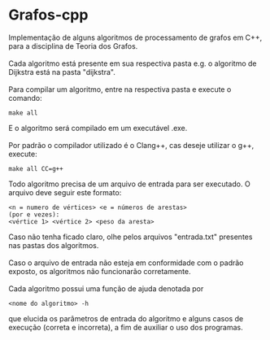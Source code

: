 # Grafos-cpp
Implementação de alguns algoritmos de processamento de grafos em C++, para a disciplina de Teoria dos Grafos.</br></br>
Cada algoritmo está presente em sua respectiva pasta e.g. o algoritmo de Dijkstra está na pasta "dijkstra".</br></br>
Para compilar um algoritmo, entre na respectiva pasta e execute o comando:
````
make all
````
E o algoritmo será compilado em um executável .exe.</br></br>
Por padrão o compilador utilizado é o Clang++, cas deseje utilizar o g++, execute:
````
make all CC=g++
````
Todo algoritmo precisa de um arquivo de entrada para ser executado. O arquivo deve seguir este formato:
````
<n = numero de vértices> <e = números de arestas>
(por e vezes):
<vértice 1> <vértice 2> <peso da aresta>
````
Caso não tenha ficado claro, olhe pelos arquivos "entrada.txt" presentes nas pastas dos algoritmos.</br></br>
Caso o arquivo de entrada não esteja em conformidade com o padrão exposto, os algoritmos não funcionarão corretamente.</br></br>
Cada algoritmo possui uma função de ajuda denotada por
````
<nome do algoritmo> -h
````
que elucida os parâmetros de entrada do algoritmo e alguns casos de execução (correta e incorreta), a fim de auxiliar o uso dos programas.
